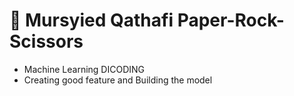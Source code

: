 # 🗿 Mursyied Qathafi Paper-Rock-Scissors
 -  Machine Learning DICODING
 -  Creating good feature and Building the model

